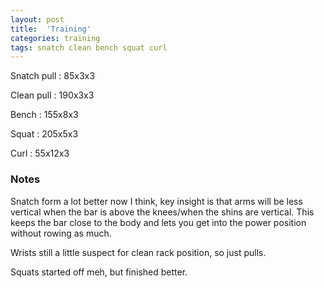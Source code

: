 ```yaml
---
layout: post
title:  'Training'
categories: training
tags: snatch clean bench squat curl
---
```


Snatch pull :   85x3x3

Clean pull  :   190x3x3

Bench   :   155x8x3

Squat   :   205x5x3

Curl    :   55x12x3


### Notes

Snatch form a lot better now I think, key insight is that arms will be less vertical when
the bar is above the knees/when the shins are vertical. This keeps the bar close to the
body and lets you get into the power position without rowing as much.

Wrists still a little suspect for clean rack position, so just pulls.

Squats started off meh, but finished better.
